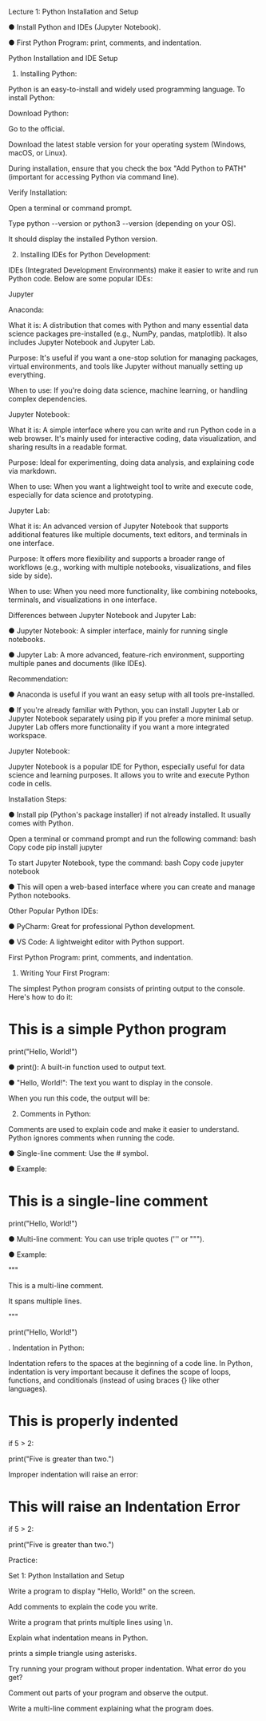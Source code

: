 Lecture 1: Python Installation and Setup


● Install Python and IDEs (Jupyter Notebook).


● First Python Program: print, comments, and indentation.


Python Installation and IDE Setup


1. Installing Python:


Python is an easy-to-install and widely used programming language. To install Python:


Download Python:


Go to the official.


Download the latest stable version for your operating system (Windows, macOS, or Linux).


During installation, ensure that you check the box "Add Python to PATH" (important for accessing Python via command line).


Verify Installation:


Open a terminal or command prompt.


Type python --version or python3 --version (depending on your OS).


It should display the installed Python version.


2. Installing IDEs for Python Development:


IDEs (Integrated Development Environments) make it easier to write and run Python code. Below are some popular IDEs:


 


Jupyter


Anaconda:


What it is: A distribution that comes with Python and many essential data science packages pre-installed (e.g., NumPy, pandas, matplotlib). It also includes Jupyter Notebook and Jupyter Lab.


Purpose: It's useful if you want a one-stop solution for managing packages, virtual environments, and tools like Jupyter without manually setting up everything.


When to use: If you're doing data science, machine learning, or handling complex dependencies.


Jupyter Notebook:


What it is: A simple interface where you can write and run Python code in a web browser. It's mainly used for interactive coding, data visualization, and sharing results in a readable format.


Purpose: Ideal for experimenting, doing data analysis, and explaining code via markdown.


When to use: When you want a lightweight tool to write and execute code, especially for data science and prototyping.


Jupyter Lab:


What it is: An advanced version of Jupyter Notebook that supports additional features like multiple documents, text editors, and terminals in one interface.


Purpose: It offers more flexibility and supports a broader range of workflows (e.g., working with multiple notebooks, visualizations, and files side by side).


When to use: When you need more functionality, like combining notebooks, terminals, and visualizations in one interface.


Differences between Jupyter Notebook and Jupyter Lab:


● Jupyter Notebook: A simpler interface, mainly for running single notebooks.


● Jupyter Lab: A more advanced, feature-rich environment, supporting multiple panes and documents (like IDEs).


Recommendation:


● Anaconda is useful if you want an easy setup with all tools pre-installed.


● If you're already familiar with Python, you can install Jupyter Lab or Jupyter Notebook separately using pip if you prefer a more minimal setup. Jupyter Lab offers more functionality if you want a more integrated workspace.


 


Jupyter Notebook:


Jupyter Notebook is a popular IDE for Python, especially useful for data science and learning purposes. It allows you to write and execute Python code in cells.


Installation Steps:


● Install pip (Python's package installer) if not already installed. It usually comes with Python.


Open a terminal or command prompt and run the following command:
 bash
 Copy code
 pip install jupyter


To start Jupyter Notebook, type the command:
 bash
 Copy code
 jupyter notebook


● This will open a web-based interface where you can create and manage Python notebooks.


Other Popular Python IDEs:


● PyCharm: Great for professional Python development.


● VS Code: A lightweight editor with Python support.


 


First Python Program: print, comments, and indentation.



 


1. Writing Your First Program:


The simplest Python program consists of printing output to the console. Here's how to do it:


 


# This is a simple Python program


print("Hello, World!")


 


 


● print(): A built-in function used to output text.


● "Hello, World!": The text you want to display in the console.


When you run this code, the output will be:


2. Comments in Python:


Comments are used to explain code and make it easier to understand. Python ignores comments when running the code.


● Single-line comment: Use the # symbol.


● Example:


# This is a single-line comment


print("Hello, World!")


 


 


 


 


 


 


 


● Multi-line comment: You can use triple quotes (''' or """).


● Example:


"""


This is a multi-line comment.


It spans multiple lines.


"""


print("Hello, World!")


 


. Indentation in Python:


Indentation refers to the spaces at the beginning of a code line. In Python, indentation is very important because it defines the scope of loops, functions, and conditionals (instead of using braces {} like other languages).


# This is properly indented


if 5 > 2:


 print("Five is greater than two.")


 


 


Improper indentation will raise an error:


# This will raise an Indentation Error


if 5 > 2:


print("Five is greater than two.")


 


 


 


 


 


 


Practice:


Set 1: Python Installation and Setup


Write a program to display "Hello, World!" on the screen.


Add comments to explain the code you write.


Write a program that prints multiple lines using \n.


Explain what indentation means in Python.


prints a simple triangle using asterisks.


Try running your program without proper indentation. What error do you get?


Comment out parts of your program and observe the output.


Write a multi-line comment explaining what the program does.


 



